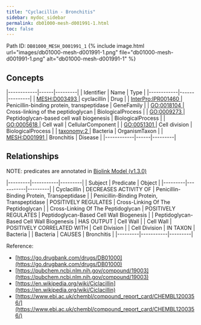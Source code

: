 ```yaml
---
title: "Cyclacillin - Bronchitis"
sidebar: mydoc_sidebar
permalink: db01000-mesh-d001991-1.html
toc: false 
---
```



Path ID: `DB01000_MESH_D001991_1`
{% include image.html url="images/db01000-mesh-d001991-1.png" file="db01000-mesh-d001991-1.png" alt="db01000-mesh-d001991-1" %}

## Concepts

|------------|------|---------|
| Identifier | Name | Type    |
|------------|------|---------|
| <a href="https://identifiers.org/MESH:D003493">MESH:D003493 </a> | cyclacillin | Drug |
| <a href="https://identifiers.org/InterPro:IPR001460">InterPro:IPR001460 </a> | Penicillin-binding protein, transpeptidase | GeneFamily |
| <a href="https://identifiers.org/GO:0018104">GO:0018104 </a> | Cross-linking of the peptidoglycan | BiologicalProcess |
| <a href="https://identifiers.org/GO:0009273">GO:0009273 </a> | Peptidoglycan-based cell wall biogenesis | BiologicalProcess |
| <a href="https://identifiers.org/GO:0005618">GO:0005618 </a> | Cell wall | CellularComponent |
| <a href="https://identifiers.org/GO:0051301">GO:0051301 </a> | Cell division | BiologicalProcess |
| <a href="https://identifiers.org/taxonomy:2">taxonomy:2 </a> | Bacteria | OrganismTaxon |
| <a href="https://identifiers.org/MESH:D001991">MESH:D001991 </a> | Bronchitis | Disease |
|------------|------|---------|

## Relationships


NOTE: predicates are annotated in <a href="https://github.com/biolink/biolink-model/releases/tag/v1.3.0">Biolink Model (v1.3.0)</a>

|---------|-----------|---------|
| Subject | Predicate | Object  |
|---------|-----------|---------|
| Cyclacillin | DECREASES ACTIVITY OF | Penicillin-Binding Protein, Transpeptidase |
| Penicillin-Binding Protein, Transpeptidase | POSITIVELY REGULATES | Cross-Linking Of The Peptidoglycan |
| Cross-Linking Of The Peptidoglycan | POSITIVELY REGULATES | Peptidoglycan-Based Cell Wall Biogenesis |
| Peptidoglycan-Based Cell Wall Biogenesis | HAS OUTPUT | Cell Wall |
| Cell Wall | POSITIVELY CORRELATED WITH | Cell Division |
| Cell Division | IN TAXON | Bacteria |
| Bacteria | CAUSES | Bronchitis |
|---------|-----------|---------|

Reference: 
  - [https://go.drugbank.com/drugs/DB01000](https://go.drugbank.com/drugs/DB01000)
  - [https://pubchem.ncbi.nlm.nih.gov/compound/19003](https://pubchem.ncbi.nlm.nih.gov/compound/19003)
  - [https://en.wikipedia.org/wiki/Ciclacillin](https://en.wikipedia.org/wiki/Ciclacillin)
  - [https://www.ebi.ac.uk/chembl/compound_report_card/CHEMBL1200356/](https://www.ebi.ac.uk/chembl/compound_report_card/CHEMBL1200356/)
